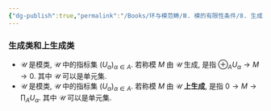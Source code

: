```yaml
---
{"dg-publish":true,"permalink":"/Books/环与模范畴/Ⅲ. 模的有限性条件/8. 生成和上生成/","dgPassFrontmatter":true,"created":"2024-08-08T20:10:18.269+08:00","updated":"2024-08-08T20:24:25.178+08:00"}
---
```


### 生成类和上生成类

+  $\mathscr{U}$ 是模类,  $\mathscr{U}$ 中的指标集 $(U_\alpha)_{\alpha \in A}$. 若称模 $M$ 由 $\mathscr{U}$ 生成, 是指 $\oplus_AU_\alpha\rightarrow M\rightarrow 0$. 其中 $\mathscr{U}$ 可以是单元集.
+  $\mathscr{U}$ 是模类,  $\mathscr{U}$ 中的指标集 $(U_\alpha)_{\alpha \in A}$. 若称模 $M$ 由 $\mathscr{U}$ **上生成**, 是指 $0\rightarrow M\rightarrow \displaystyle\prod_AU_\alpha$. 其中 $\mathscr{U}$ 可以是单元集. 